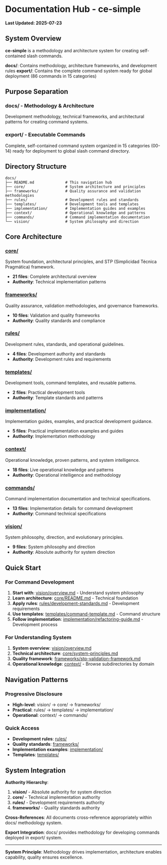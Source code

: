 # Documentation Hub - ce-simple

**Last Updated: 2025-07-23**

## System Overview

**ce-simple** is a methodology and architecture system for creating self-contained slash commands. 

**docs/**: Contains methodology, architecture frameworks, and development rules
**export/**: Contains the complete command system ready for global deployment (86 commands in 15 categories)

## Purpose Separation

### **docs/** - Methodology & Architecture
Development methodology, technical frameworks, and architectural patterns for creating command systems.

### **export/** - Executable Commands  
Complete, self-contained command system organized in 15 categories (00-14) ready for deployment to global slash command directory.

## Directory Structure

```
docs/
├── README.md              # This navigation hub
├── core/                  # System architecture and principles
├── frameworks/            # Quality assurance and validation methodologies  
├── rules/                 # Development rules and standards
├── templates/             # Development tools and templates
├── implementation/        # Implementation guides and examples
├── context/               # Operational knowledge and patterns
├── commands/              # Command implementation documentation
└── vision/                # System philosophy and direction
```

## Core Architecture

### [core/](core/)
System foundation, architectural principles, and STP (Simplicidad Técnica Pragmática) framework.
- **21 files**: Complete architectural overview
- **Authority**: Technical implementation patterns

### [frameworks/](frameworks/)  
Quality assurance, validation methodologies, and governance frameworks.
- **10 files**: Validation and quality frameworks
- **Authority**: Quality standards and compliance

### [rules/](rules/)
Development rules, standards, and operational guidelines.
- **4 files**: Development authority and standards
- **Authority**: Development rules and requirements

### [templates/](templates/)
Development tools, command templates, and reusable patterns.
- **2 files**: Practical development tools
- **Authority**: Template standards and patterns

### [implementation/](implementation/)
Implementation guides, examples, and practical development guidance.
- **5 files**: Practical implementation examples and guides
- **Authority**: Implementation methodology

### [context/](context/)
Operational knowledge, proven patterns, and system intelligence.
- **18 files**: Live operational knowledge and patterns
- **Authority**: Operational intelligence and methodology

### [commands/](commands/)
Command implementation documentation and technical specifications.
- **13 files**: Implementation details for command development
- **Authority**: Command technical specifications

### [vision/](vision/)
System philosophy, direction, and evolutionary principles.
- **9 files**: System philosophy and direction
- **Authority**: Absolute authority for system direction

## Quick Start

### For Command Development
1. **Start with**: [vision/overview.md](vision/overview.md) - Understand system philosophy
2. **Learn architecture**: [core/README.md](core/README.md) - Technical foundation  
3. **Apply rules**: [rules/development-standards.md](rules/development-standards.md) - Development requirements
4. **Use templates**: [templates/command-template.md](templates/command-template.md) - Command structure
5. **Follow implementation**: [implementation/refactoring-guide.md](implementation/refactoring-guide.md) - Development process

### For Understanding System
1. **System overview**: [vision/overview.md](vision/overview.md)
2. **Technical architecture**: [core/system-principles.md](core/system-principles.md)  
3. **Quality framework**: [frameworks/stp-validation-framework.md](frameworks/stp-validation-framework.md)
4. **Operational knowledge**: [context/](context/) - Browse subdirectories by domain

## Navigation Patterns

### Progressive Disclosure
- **High-level**: vision/ → core/ → frameworks/
- **Practical**: rules/ → templates/ → implementation/
- **Operational**: context/ → commands/

### Quick Access
- **Development rules**: [rules/](rules/)
- **Quality standards**: [frameworks/](frameworks/)  
- **Implementation examples**: [implementation/](implementation/)
- **Templates**: [templates/](templates/)

## System Integration

**Authority Hierarchy**:
1. **vision/** - Absolute authority for system direction
2. **core/** - Technical implementation authority
3. **rules/** - Development requirements authority
4. **frameworks/** - Quality standards authority

**Cross-References**: All documents cross-reference appropriately within docs/ methodology system.

**Export Integration**: docs/ provides methodology for developing commands deployed in export/ system.

---

**System Principle**: Methodology drives implementation, architecture enables capability, quality ensures excellence.
